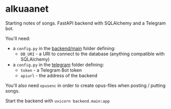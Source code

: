 # alkuaanet

Starting notes of songs. FastAPI backend with SQLAlchemy and a Telegram bot.

You'll need:
* a `config.py` in the [backend/main](backend/main) folder defining:
  * `DB_URI` - a URI to connect to the database (anything compatible with SQLAlchemy)
* a `config.py` in the [telegram](telegram) folder defining:
  * `token` - a Telegram Bot token
  * `apiurl` - the address of the backend

You'll also need `opusenc` in order to create opus-files when posting / putting songs.

Start the backend with `uvicorn backend.main:app`
